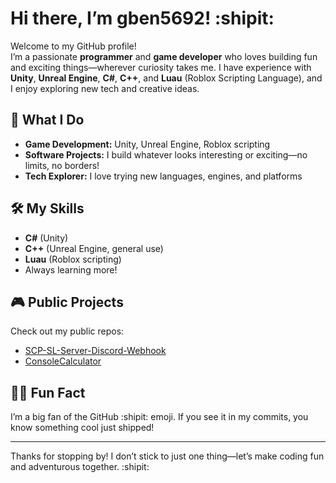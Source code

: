 # Hi there, I’m gben5692! :shipit:

Welcome to my GitHub profile!  
I’m a passionate **programmer** and **game developer** who loves building fun and exciting things—wherever curiosity takes me. I have experience with **Unity**, **Unreal Engine**, **C#**, **C++**, and **Luau** (Roblox Scripting Language), and I enjoy exploring new tech and creative ideas.

## 🚀 What I Do
- **Game Development:** Unity, Unreal Engine, Roblox scripting
- **Software Projects:** I build whatever looks interesting or exciting—no limits, no borders!
- **Tech Explorer:** I love trying new languages, engines, and platforms

## 🛠️ My Skills
- **C#** (Unity)
- **C++** (Unreal Engine, general use)
- **Luau** (Roblox scripting)
- Always learning more!

## 🎮 Public Projects
Check out my public repos:
- [SCP-SL-Server-Discord-Webhook](https://github.com/gben5692/SCP-SL-Server-Discord-Webhook)
- [ConsoleCalculator](https://github.com/gben5692/ConsoleCalculator)

## 🧑‍💻 Fun Fact
I’m a big fan of the GitHub :shipit: emoji. If you see it in my commits, you know something cool just shipped!

---

Thanks for stopping by! I don’t stick to just one thing—let’s make coding fun and adventurous together. :shipit:
